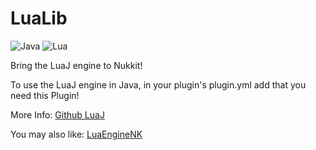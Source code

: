 # LuaLib
![Java](https://img.shields.io/badge/java-%23ED8B00.svg?style=for-the-badge&logo=openjdk&logoColor=white)
![Lua](https://img.shields.io/badge/lua-%232C2D72.svg?style=for-the-badge&logo=lua&logoColor=white)

Bring the LuaJ engine to Nukkit!

To use the LuaJ engine in Java, in your plugin's plugin.yml add that you need this Plugin!

More Info: [Github LuaJ](https://github.com/luaj/luaj)

You may also like: [LuaEngineNK]()
